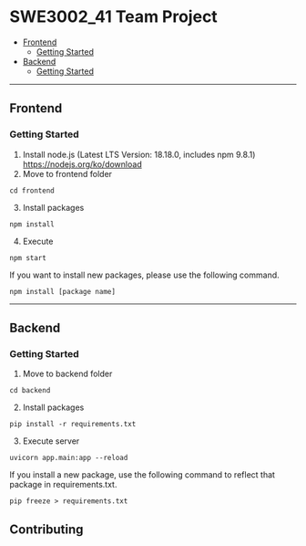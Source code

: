 # SWE3002_41 Team Project

* [Frontend](#Frontend)
  * [Getting Started](#Getting-Started)
* [Backend](#Backend)
  * [Getting Started](#Getting-Started)
---

## Frontend

### Getting Started
1. Install node.js (Latest LTS Version: 18.18.0, includes npm 9.8.1) https://nodejs.org/ko/download
2. Move to frontend folder
```
cd frontend
```
3. Install packages
```
npm install
```
4. Execute
```
npm start 
```

If you want to install new packages, please use the following command.
```
npm install [package name]
```

---
    
## Backend

### Getting Started
1.  Move to backend folder
```
cd backend
```
2. Install packages
```
pip install -r requirements.txt
```
3. Execute server
```
uvicorn app.main:app --reload
```

If you install a new package, use the following command to reflect that package in requirements.txt.
```
pip freeze > requirements.txt
```


## Contributing
